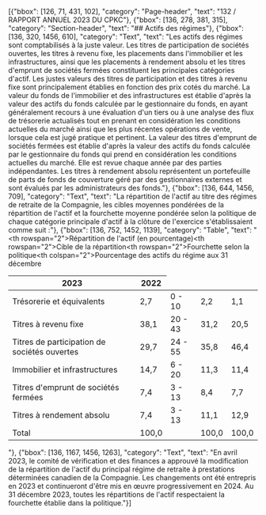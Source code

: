 [{"bbox": [126, 71, 431, 102], "category": "Page-header", "text": "132 / RAPPORT ANNUEL 2023 DU CPKC"}, {"bbox": [136, 278, 381, 315], "category": "Section-header", "text": "## Actifs des régimes"}, {"bbox": [136, 320, 1456, 610], "category": "Text", "text": "Les actifs des régimes sont comptabilisés à la juste valeur. Les titres de participation de sociétés ouvertes, les titres à revenu fixe, les placements dans l'immobilier et les infrastructures, ainsi que les placements à rendement absolu et les titres d'emprunt de sociétés fermées constituent les principales catégories d'actif. Les justes valeurs des titres de participation et des titres à revenu fixe sont principalement établies en fonction des prix cotés du marché. La valeur du fonds de l'immobilier et des infrastructures est établie d'après la valeur des actifs du fonds calculée par le gestionnaire du fonds, en ayant généralement recours à une évaluation d'un tiers ou à une analyse des flux de trésorerie actualisés tout en prenant en considération les conditions actuelles du marché ainsi que les plus récentes opérations de vente, lorsque cela est jugé pratique et pertinent. La valeur des titres d'emprunt de sociétés fermées est établie d'après la valeur des actifs du fonds calculée par le gestionnaire du fonds qui prend en considération les conditions actuelles du marché. Elle est revue chaque année par des parties indépendantes. Les titres à rendement absolu représentent un portefeuille de parts de fonds de couverture géré par des gestionnaires externes et sont évalués par les administrateurs des fonds."}, {"bbox": [136, 644, 1456, 709], "category": "Text", "text": "La répartition de l'actif au titre des régimes de retraite de la Compagnie, les cibles moyennes pondérées de la répartition de l'actif et la fourchette moyenne pondérée selon la politique de chaque catégorie principale d'actif à la clôture de l'exercice s'établissaient comme suit :"}, {"bbox": [136, 752, 1452, 1139], "category": "Table", "text": "<table><thead><tr><th rowspan=\"2\">Répartition de l'actif (en pourcentage)</th><th rowspan=\"2\">Cible de la répartition</th><th rowspan=\"2\">Fourchette selon la politique</th><th colspan=\"2\">Pourcentage des actifs du régime aux 31 décembre</th></tr><tr><th>2023</th><th>2022</th></tr></thead><tbody><tr><td>Trésorerie et équivalents</td><td>2,7</td><td>0 - 10</td><td>2,2</td><td>1,1</td></tr><tr><td>Titres à revenu fixe</td><td>38,1</td><td>20 - 43</td><td>31,2</td><td>20,5</td></tr><tr><td>Titres de participation de sociétés ouvertes</td><td>29,7</td><td>24 - 55</td><td>35,8</td><td>46,4</td></tr><tr><td>Immobilier et infrastructures</td><td>14,7</td><td>6 - 20</td><td>11,3</td><td>11,4</td></tr><tr><td>Titres d'emprunt de sociétés fermées</td><td>7,4</td><td>3 - 13</td><td>8,4</td><td>7,7</td></tr><tr><td>Titres à rendement absolu</td><td>7,4</td><td>3 - 13</td><td>11,1</td><td>12,9</td></tr><tr><td>Total</td><td>100,0</td><td></td><td>100,0</td><td>100,0</td></tr></tbody></table>"}, {"bbox": [136, 1167, 1456, 1263], "category": "Text", "text": "En avril 2023, le comité de vérification et des finances a approuvé la modification de la répartition de l'actif du principal régime de retraite à prestations déterminées canadien de la Compagnie. Les changements ont été entrepris en 2023 et continueront d'être mis en œuvre progressivement en 2024. Au 31 décembre 2023, toutes les répartitions de l'actif respectaient la fourchette établie dans la politique."}]